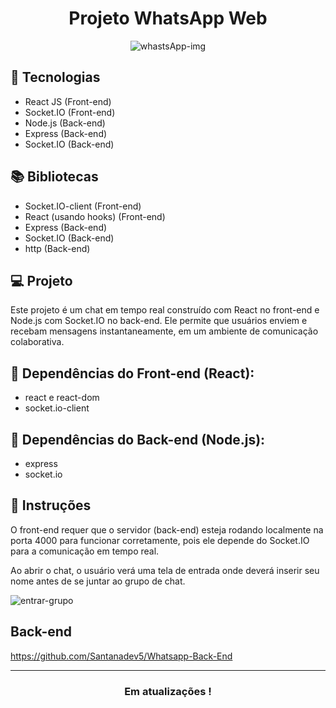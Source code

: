 <div align="center">

# Projeto WhatsApp Web

![whastsApp-img](https://github.com/user-attachments/assets/87225bef-da9d-4c98-a7b0-854239f0689e)

</div>

## 🚀 **Tecnologias**
- React JS (Front-end)
- Socket.IO (Front-end)
- Node.js (Back-end)
- Express (Back-end)
- Socket.IO (Back-end) 

## 📚 **Bibliotecas**
- Socket.IO-client (Front-end)
- React (usando hooks) (Front-end)
- Express (Back-end)
- Socket.IO (Back-end)
- http (Back-end)


## 💻 **Projeto** 
Este projeto é um chat em tempo real construído com React no front-end e Node.js com Socket.IO no back-end. Ele permite que usuários enviem e recebam mensagens instantaneamente, em um ambiente de comunicação colaborativa.

## 📝 Dependências do Front-end (React):
- react e react-dom
- socket.io-client
  
## 📝 Dependências do Back-end (Node.js):
- express
- socket.io

## 📝 Instruções
O front-end requer que o servidor (back-end) esteja rodando localmente na porta 4000 para funcionar corretamente, pois ele depende do Socket.IO para a comunicação em tempo real.

Ao abrir o chat, o usuário verá uma tela de entrada onde deverá inserir seu nome antes de se juntar ao grupo de chat.

![entrar-grupo](https://github.com/user-attachments/assets/44e75174-8ddf-428c-948d-b05c7e177d49)


## Back-end

https://github.com/Santanadev5/Whatsapp-Back-End

---

<div align="center">

### **Em atualizações !**

</div>
